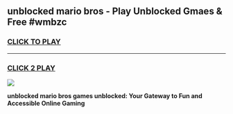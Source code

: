 
## unblocked mario bros - Play Unblocked Gmaes & Free #wmbzc
<h3>
<a href="https://news.freeplayer.one?title=unblocked_mario_bros&ref=03M">CLICK TO PLAY</a></h3>
<hr>

<h3>
<a href="https://news.freeplayer.one?title=unblocked_mario_bros&ref=03M">CLICK 2 PLAY</a>
  
</h3>

<a href="https://news.freeplayer.one?title=unblocked_mario_bros&ref=03M"><img src="https://clearcache.store/games.png"></a>


**unblocked mario bros games unblocked: Your Gateway to Fun and Accessible Online Gaming**
